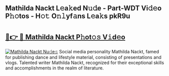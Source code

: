 ## Mathilda Nackt L𝚎a𝚔ed N𝚞𝚍e - Part-WDT Vi𝚍𝚎o P𝚑𝚘tos - H𝚘𝚝 O𝚗𝚕yf𝚊ns L𝚎a𝚔s pkR9u

# <h2><a href="http://kfa05f.oniu.top/?m=Mathilda+Nackt">🔗👉 🔴 Mathilda Nackt P𝚑ot𝚘𝚜 V𝚒d𝚎o</a></h2>

[![Mathilda Nackt Nu𝚍e𝚜](https://i.imgur.com/0qMVB7G.gif)](http://kfa05f.oniu.top/?m=Mathilda+Nackt)
Social media personality Mathilda Nackt, famed for publishing dance and lifestyle material, consisting of presentations and vlogs. Talented writer Mathilda Nackt, recognized for their exceptional skills and accomplishments in the realm of literature.  
